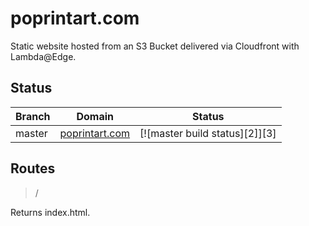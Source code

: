 # poprintart.com

Static website hosted from an S3 Bucket delivered via Cloudfront with Lambda@Edge.

## Status

|Branch|Domain                                        |Status                        |
|------|----------------------------------------------|------------------------------|
|master|[poprintart.com][1]|[![master build status][2]][3]|

## Routes

> /

Returns index.html.

[1]: http://poprintart.com/
